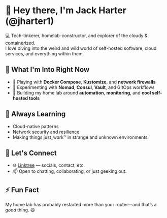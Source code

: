 # 👋 Hey there, I'm Jack Harter (@jharter1)

💻 Tech-tinkerer, homelab-constructor, and explorer of the cloudy & containerized.  
I love diving into the weird and wild world of self-hosted software, cloud services, and everything within them.

## 🚀 What I'm Into Right Now
- 🔧 Playing with **Docker Compose**, **Kustomize**, and **network firewalls**
- 🧪 Experimenting with **Nomad**, **Consul**, **Vault**, and GitOps workflows
- 🧵 Building my home lab around **automation**, **monitoring**, and **cool self-hosted tools**

## 🧠 Always Learning
- Cloud-native patterns
- Network security and resilience
- Making things just_work™ in strange and unknown environments

## 🤝 Let's Connect
- 🌐 [Linktree](https://linktr.ee/jackharter) — socials, contact, etc.
- 📫 Open to chatting, collaborating, or just geeking out.

## ⚡ Fun Fact
My home lab has probably restarted more than your router—and that’s a *good* thing. 😄
